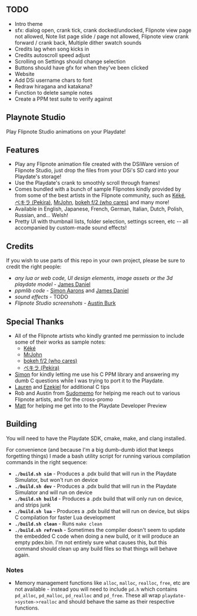 ## TODO

- Intro theme
- sfx: dialog open, crank tick, crank docked/undocked, Flipnote view page not allowed, Note list page slide / page not allowed, Flipnote view crank forward / crank back, Multiple dither swatch sounds
- Credits lag when song kicks in
- Credits autoscroll speed adjust
- Scrolling on Settings should change selection
- Buttons should have gfx for when they've been clicked
- Website
- Add DSi username chars to font
- Redraw hiragana and katakana?
- Function to delete sample notes
- Create a PPM test suite to verify against

## Playnote Studio

Play Flipnote Studio animations on your Playdate!

## Features

- Play any Flipnote animation file created with the DSiWare version of Flipnote Studio, just drop the files from your DSi's SD card into your Playdate's storage!
- Use the Playdate's crank to smoothly scroll through frames!
- Comes bundled with a bunch of sample Flipnotes kindly provided by from some of the best artists in the Flipnote community, such as [Kéké](twitter.com/Kekeflipnote), [ペキラ (Pekira)](twitter.com/pekira1227), [MrJohn](flipnot.es/9F990EE00074AC4D), [bokeh f/2 (who cares)](www.instagram.com/gsupnet_) and many more!
- Available in English, Japanese, French, German, Italian, Dutch, Polish, Russian, and... Welsh!
- Pretty UI with thumbnail lists, folder selection, settings screen, etc -- all accompanied by custom-made sound effects!

## Credits

If you wish to use parts of this repo in your own project, please be sure to credit the right people:

- *any lua or web code, UI design elements, image assets or the 3d playdate model* - [James Daniel](https://github.com/jaames)
- *ppmlib code* - [Simon Aarons](https://github.com/simontime) and [James Daniel](https://github.com/jaames)
- *sound effects* - TODO
- *Flipnote Studio screenshots* - [Austin Burk](https://twitter.com/AustinSudomemo)

## Special Thanks

- All of the Flipnote artists who kindly granted me permission to include some of their works as sample notes:
  - [Kéké](twitter.com/Kekeflipnote)
  - [MrJohn](flipnot.es/9F990EE00074AC4D)
  - [bokeh f/2 (who cares)](www.instagram.com/gsupnet_)
  - [ペキラ (Pekira)](twitter.com/pekira1227)
- [Simon](https://github.com/simontime) for kindly letting me use his C PPM library and answering my dumb C questions while I was trying to port it to the Playdate. 
- [Lauren](https://github.com/thejsa) and [Ezekiel](https://github.com/Stary2001) for additional C tips
- Rob and Austin from [Sudomemo](https://www.sudomemo.net/) for helping me reach out to various Flipnote artists, and for the cross-promo
- [Matt](https://github.com/gingerbeardman) for helping me get into to the Playdate Developer Preview

## Building

You will need to have the Playdate SDK, cmake, make, and clang installed.

For convenience (and because I'm a big dumb-dumb idiot that keeps forgetting things) I made a bash utility script for running various compilation commands in the right sequence:

 - **`./build.sh sim`** - Produces a .pdx build that will run in the Playdate Simulator, but won't run on device
 - **`./build.sh dev`** - Produces a .pdx build that will run in the Playdate Simulator and will run on device
 - **`./build.sh build`** - Produces a .pdx build that will only run on device, and strips junk
 - **`./build.sh lua`** - Produces a .pdx build that will run on device, but skips C compilation for faster Lua development
 - **`./build.sh clean`** - Runs `make clean`
 - **`./build.sh refresh`** - Sometimes the compiler doesn't seem to update the embedded C code when doing a new build, or it will produce an empty pdex.bin. I'm not entirely sure what causes this, but this command should clean up any build files so that things will behave again.

### Notes

- Memory management functions like `alloc`, `malloc`, `realloc`, `free`, etc are not available - instead you will need to include `pd.h` which contains `pd_alloc`, `pd_malloc`, `pd_realloc` and `pd_free`. These all wrap `playdate->system->realloc` and should behave the same as their respective functions.